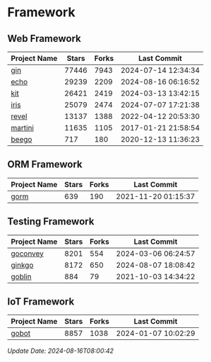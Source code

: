 # Framework

## Web Framework
| Project Name | Stars | Forks | Last Commit |
| ------------ | ----- | ----- | ----------- |
| [gin](https://github.com/gin-gonic/gin) | 77446 | 7943 | 2024-07-14 12:34:34 |
| [echo](https://github.com/labstack/echo) | 29239 | 2209 | 2024-08-16 06:16:52 |
| [kit](https://github.com/go-kit/kit) | 26421 | 2419 | 2024-03-13 13:42:15 |
| [iris](https://github.com/kataras/iris) | 25079 | 2474 | 2024-07-07 17:21:38 |
| [revel](https://github.com/revel/revel) | 13137 | 1388 | 2022-04-12 20:53:30 |
| [martini](https://github.com/go-martini/martini) | 11635 | 1105 | 2017-01-21 21:58:54 |
| [beego](https://github.com/astaxie/beego) | 717 | 180 | 2020-12-13 11:36:23 |

## ORM Framework
| Project Name | Stars | Forks | Last Commit |
| ------------ | ----- | ----- | ----------- |
| [gorm](https://github.com/jinzhu/gorm) | 639 | 190 | 2021-11-20 01:15:37 |

## Testing Framework
| Project Name | Stars | Forks | Last Commit |
| ------------ | ----- | ----- | ----------- |
| [goconvey](https://github.com/smartystreets/goconvey) | 8201 | 554 | 2024-03-06 06:24:57 |
| [ginkgo](https://github.com/onsi/ginkgo) | 8172 | 650 | 2024-08-07 18:08:42 |
| [goblin](https://github.com/franela/goblin) | 884 | 79 | 2021-10-03 14:34:22 |

## IoT Framework
| Project Name | Stars | Forks | Last Commit |
| ------------ | ----- | ----- | ----------- |
| [gobot](https://github.com/hybridgroup/gobot) | 8857 | 1038 | 2024-01-07 10:02:29 |

*Update Date: 2024-08-16T08:00:42*